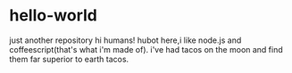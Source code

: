 # hello-world
just another repository
hi humans!
hubot here,i like node.js and coffeescript(that's what i'm made of).
i've had tacos on the moon and find them far superior to earth tacos.

